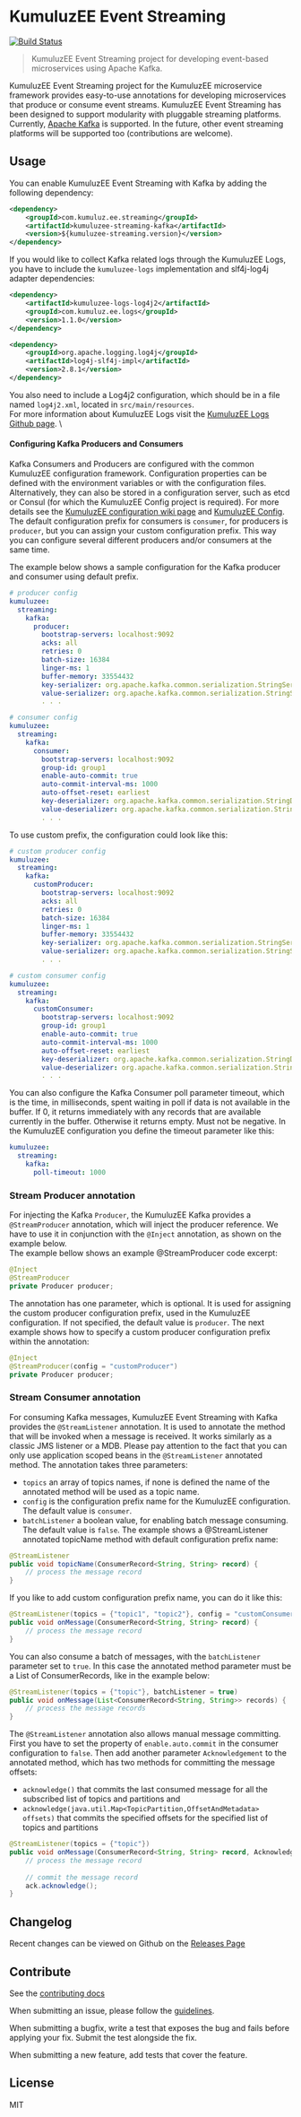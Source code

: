# KumuluzEE Event Streaming
[![Build Status](https://img.shields.io/travis/kumuluz/kumuluzee-streaming/master.svg?style=flat)](https://travis-ci.org/kumuluz/kumuluzee-streaming)

> KumuluzEE Event Streaming project for developing event-based microservices using Apache Kafka.

KumuluzEE Event Streaming project for the KumuluzEE microservice framework provides easy-to-use annotations for developing microservices that produce or consume event streams. KumuluzEE Event Streaming has been designed to support modularity with pluggable streaming platforms. Currently, [Apache Kafka](https://kafka.apache.org/) is supported. In the future, other event streaming platforms will be supported too (contributions are welcome).

## Usage

You can enable KumuluzEE Event Streaming with Kafka by adding the following dependency:
```xml
<dependency>
    <groupId>com.kumuluz.ee.streaming</groupId>
    <artifactId>kumuluzee-streaming-kafka</artifactId>
    <version>${kumuluzee-streaming.version}</version>
</dependency>
```

If you would like to collect Kafka related logs through the KumuluzEE Logs, you have to include the `kumuluzee-logs` implementation and slf4j-log4j adapter dependencies:
```xml
<dependency>
    <artifactId>kumuluzee-logs-log4j2</artifactId>
    <groupId>com.kumuluz.ee.logs</groupId>
    <version>1.1.0</version>
</dependency>

<dependency>
    <groupId>org.apache.logging.log4j</groupId>
    <artifactId>log4j-slf4j-impl</artifactId>
    <version>2.8.1</version>
</dependency>
```
You also need to include a Log4j2 configuration, which should be in a file named `log4j2.xml`, located in `src/main/resources`. \
For more information about KumuluzEE Logs visit the [KumuluzEE Logs Github page](https://github.com/kumuluz/kumuluzee-logs). \

#### Configuring Kafka Producers and Consumers

Kafka Consumers and Producers are configured with the common KumuluzEE configuration framework. Configuration properties can be defined with the environment variables or with the configuration files. Alternatively, they can also be stored in a configuration server, such as etcd or Consul (for which the KumuluzEE Config project is required). For more details see the [KumuluzEE configuration wiki page](https://github.com/kumuluz/kumuluzee/wiki/Configuration) and [KumuluzEE Config](https://github.com/kumuluz/kumuluzee-config).
The default configuration prefix for consumers is `consumer`, for producers is `producer`, but you can assign your custom configuration prefix. This way you can configure several different producers and/or consumers at the same time.

The example below shows a sample configuration for the Kafka producer and consumer using default prefix.

```yaml
# producer config
kumuluzee:
  streaming:
    kafka:
      producer:
        bootstrap-servers: localhost:9092
        acks: all
        retries: 0
        batch-size: 16384
        linger-ms: 1
        buffer-memory: 33554432
        key-serializer: org.apache.kafka.common.serialization.StringSerializer
        value-serializer: org.apache.kafka.common.serialization.StringSerializer
        . . .

# consumer config
kumuluzee:
  streaming:
    kafka:
      consumer:
        bootstrap-servers: localhost:9092
        group-id: group1
        enable-auto-commit: true
        auto-commit-interval-ms: 1000
        auto-offset-reset: earliest
        key-deserializer: org.apache.kafka.common.serialization.StringDeserializer
        value-deserializer: org.apache.kafka.common.serialization.StringDeserializer
        . . .
```

To use custom prefix, the configuration could look like this:

```yaml
# custom producer config
kumuluzee:
  streaming:
    kafka:
      customProducer:
        bootstrap-servers: localhost:9092
        acks: all
        retries: 0
        batch-size: 16384
        linger-ms: 1
        buffer-memory: 33554432
        key-serializer: org.apache.kafka.common.serialization.StringSerializer
        value-serializer: org.apache.kafka.common.serialization.StringSerializer
        . . .

# custom consumer config
kumuluzee:
  streaming:
    kafka:
      customConsumer:
        bootstrap-servers: localhost:9092
        group-id: group1
        enable-auto-commit: true
        auto-commit-interval-ms: 1000
        auto-offset-reset: earliest
        key-deserializer: org.apache.kafka.common.serialization.StringDeserializer
        value-deserializer: org.apache.kafka.common.serialization.StringDeserializer
        . . .
```

You can also configure the Kafka Consumer poll parameter timeout, which is the time, in milliseconds, spent waiting in poll if data is not available in the buffer. 
If 0, it returns immediately with any records that are available currently in the buffer. Otherwise it returns empty. Must not be negative.
In the KumuluzEE configuration you define the timeout parameter like this:

```yaml
kumuluzee:
  streaming:
    kafka:
      poll-timeout: 1000
```

### Stream Producer annotation

For injecting the Kafka `Producer`, the KumuluzEE Kafka provides a `@StreamProducer` annotation, which will inject the producer reference. We have to use it in conjunction with the `@Inject` annotation, as shown on the example below.  
The example bellow shows an example @StreamProducer code excerpt:

```java
@Inject
@StreamProducer
private Producer producer;
``` 

The annotation has one parameter, which is optional. It is used for assigning the custom producer configuration prefix, used in the KumuluzEE configuration. If not specified, the default value is `producer`. The next example shows how to specify a custom producer configuration prefix within the annotation:

```java
@Inject
@StreamProducer(config = "customProducer")
private Producer producer;
``` 

### Stream Consumer annotation

For consuming Kafka messages, KumuluzEE Event Streaming with Kafka provides the `@StreamListener` annotation. It is used to annotate the method that will be invoked when a message is received. It works similarly as a classic JMS listener or a MDB.
Please pay attention to the fact that you can only use application scoped beans in the `@StreamListener` annotated method.
The annotation takes three parameters: 
- `topics` an array of topics names, if none is defined the name of the annotated method will be used as a topic name. 
- `config` is the configuration prefix name for the KumuluzEE configuration. The default value is `consumer`.
- `batchListener` a boolean value, for enabling batch message consuming. The default value is `false`.
The example shows a @StreamListener annotated topicName method with default configuration prefix name:

```java
@StreamListener
public void topicName(ConsumerRecord<String, String> record) {
	// process the message record
}
``` 

If you like to add custom configuration prefix name, you can do it like this:

```java
@StreamListener(topics = {"topic1", "topic2"}, config = "customConsumer")
public void onMessage(ConsumerRecord<String, String> record) {
	// process the message record
}
``` 

You can also consume a batch of messages, with the `batchListener` parameter set to `true`. In this case the annotated method parameter must be a List of ConsumerRecords, like in the example below:

```java
@StreamListener(topics = {"topic"}, batchListener = true)
public void onMessage(List<ConsumerRecord<String, String>> records) {
	// process the message records
}
``` 

The `@StreamListener` annotation also allows manual message committing. First you have to set the property of 
`enable.auto.commit` in the consumer configuration to `false`. Then add another parameter `Acknowledgement` to the 
annotated method, which has two methods for committing the message offsets:
* `acknowledge()` that commits the last consumed message for all the subscribed list of topics and partitions and
* `acknowledge(java.util.Map<TopicPartition,OffsetAndMetadata> offsets)` that commits the specified offsets for the 
specified list of topics and partitions

```java
@StreamListener(topics = {"topic"})
public void onMessage(ConsumerRecord<String, String> record, Acknowledgement ack) {
	// process the message record
	
	// commit the message record
	ack.acknowledge();
}
``` 

## Changelog

Recent changes can be viewed on Github on the [Releases Page](https://github.com/kumuluz/kumuluzee-streaming/releases)

## Contribute

See the [contributing docs](https://github.com/kumuluz/kumuluzee-streaming/blob/master/CONTRIBUTING.md)

When submitting an issue, please follow the 
[guidelines](https://github.com/kumuluz/kumuluzee-streaming/blob/master/CONTRIBUTING.md#bugs).

When submitting a bugfix, write a test that exposes the bug and fails before applying your fix. Submit the test 
alongside the fix.

When submitting a new feature, add tests that cover the feature.

## License

MIT
